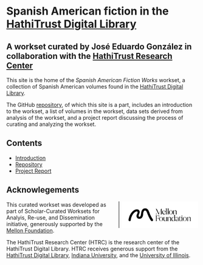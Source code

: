 [repo]: https://github.com/htrc/scwared-spanish-american-fiction "GitHub repository"
[ht]: https://hathitrust.org "HathiTrust Digital Library"
# Spanish American fiction in the [HathiTrust Digital Library](http://hathitrust.org)

## A workset curated by José Eduardo González in collaboration with the [HathiTrust Research Center](http://analytics.hathitrust.org)

This site is the home of the _Spanish American Fiction Works_ workset, a collection of Spanish American volumes found in the [HathiTrust Digital Library](http://hathitrust.org). 

The GitHub [repository][repo], of which this site is a part, includes an introduction to the workset, a list of volumes in the workset, data sets derived from analysis of the workset, and a project report discussing the process of curating and analyzing the workset.

## Contents
* [Introduction](introduction.md)
* [Repository][repo]
* [Project Report](final-report.md)

## Acknowlegements
<img style="float:right; padding-left:.5em; max-width: 200px; border-left: 1px solid black; margin-left:.5em;" src="images/mellon/Mellon_Logomark_Lockup_Black.jpg"/>This curated workset was developed as part of Scholar-Curated Worksets for Analyis, Re-use, and Dissemination initiative, generously supported by the [Mellon Foundation](http://mellon.org). 

The HathiTrust Research Center (HTRC) is the research center of the HathiTrust Digital Library. HTRC receives generous support from the [HathiTrust Digital Library](https://hathitrust.org), [Indiana University](https://www.indiana.edu), and the [University of Illinois](https://www.illinois.org).

<!-- test -->
